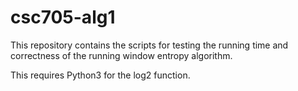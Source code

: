 # csc705-alg1
This repository contains the scripts for testing
the running time and correctness of the running window
entropy algorithm.

This requires Python3 for the log2 function.

